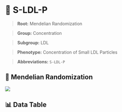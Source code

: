 # 🧪 S-LDL-P

> **Root:** Mendelian Randomization

> **Group:** Concentration  

> **Subgroup:** LDL

> **Phenotype:** Concentration of Small LDL Particles  

> **Abbreviations:** `S-LDL-P`

## 🧬 Mendelian Randomization  

<img src="/MR/Figures/Inverse/S-LDL-P.png"/>


## 📊 Data Table


<CsvTableMRI src="/MR/Data/Inverse/S-LDL-P.csv"/>
